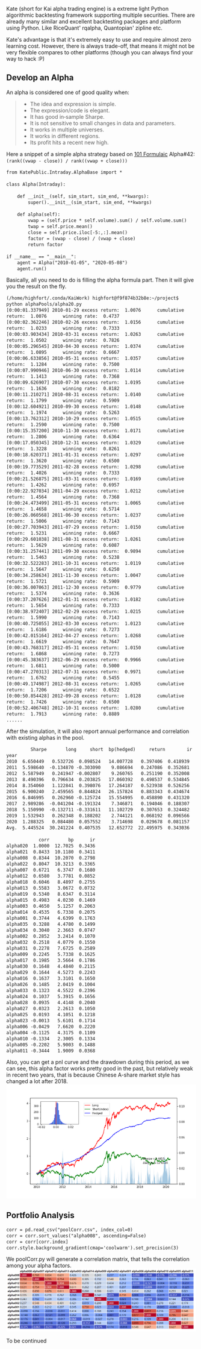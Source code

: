Kate (short for Kai alpha trading engine) is a extreme light Python algorithmic backtesting framework supporting multiple securities. There are already many similar and excellent backtesting packages and platform using Python. Like RiceQuant' rqalpha, Quantopian' zipline etc. 

Kate's advantage is that it's extremely easy to use and require almost zero learning cost. However, there is always trade-off, that means it might not be very flexible compares to other platforms (though you can always find your way to hack :P)


## Develop an Alpha

An alpha is considered one of good quality when: 

> - The idea and expression is simple.  
> - The expression/code is elegant.  
> - It has good in‐sample Sharpe.  
> - It is not sensitive to small changes in data and parameters.   
> - It works in multiple universes.
> - It works in different regions.
> - Its profit hits a recent new high. 


Here a snippet of a simple alpha strategy based on [101 Formulaic](https://arxiv.org/ftp/arxiv/papers/1601/1601.00991.pdf) Alpha#42: `(rank((vwap - close)) / rank((vwap + close)))`


```
from KatePublic.Intraday.AlphaBase import *

class Alpha(Intraday): 

    def __init__(self, sim_start, sim_end, **kwargs):
        super().__init__(sim_start, sim_end, **kwargs)
        
    def alpha(self):
        vwap = (self.price * self.volume).sum() / self.volume.sum()
        twap = self.price.mean()
        close = self.price.iloc[-5:,:].mean()
        factor = (vwap - close) / (vwap + close)
        return factor
        
if __name__ == "__main__":
    agent = Alpha("2010-01-05", "2020-05-08")
    agent.run()
```

Basically, all you need to do is filling the alpha formula part. Then it will give you the result on the fly.

```
(/home/highfort/.conda/KaiWork) highfort@f9f874b32b8e:~/project$ python alphaPools/alpha20.py 
[0:00:01.337949] 2010-01-29 excess return:  1.0076      cumulative return:  1.0076      winning rate:  0.4737
[0:00:02.362246] 2010-02-26 excess return:  1.0156      cumulative return:  1.0233      winning rate:  0.7333
[0:00:03.903434] 2010-03-31 excess return:  1.0263      cumulative return:  1.0502      winning rate:  0.7826
[0:00:05.296545] 2010-04-30 excess return:  1.0374      cumulative return:  1.0895      winning rate:  0.6667
[0:00:06.633856] 2010-05-31 excess return:  1.0357      cumulative return:  1.1284      winning rate:  0.7500
[0:00:07.990946] 2010-06-30 excess return:  1.0114      cumulative return:  1.1413      winning rate:  0.7368
[0:00:09.626907] 2010-07-30 excess return:  1.0195      cumulative return:  1.1636      winning rate:  0.8182
[0:00:11.210271] 2010-08-31 excess return:  1.0140      cumulative return:  1.1799      winning rate:  0.5909
[0:00:12.604921] 2010-09-30 excess return:  1.0148      cumulative return:  1.1974      winning rate:  0.5263
[0:00:13.762312] 2010-10-29 excess return:  1.0515      cumulative return:  1.2590      winning rate:  0.7500
[0:00:15.357200] 2010-11-30 excess return:  1.0171      cumulative return:  1.2806      winning rate:  0.6364
[0:00:17.050345] 2010-12-31 excess return:  1.0329      cumulative return:  1.3228      winning rate:  0.8261
[0:00:18.620371] 2011-01-31 excess return:  1.0297      cumulative return:  1.3620      winning rate:  0.6500
[0:00:19.773529] 2011-02-28 excess return:  1.0298      cumulative return:  1.4026      winning rate:  0.7333
[0:00:21.526875] 2011-03-31 excess return:  1.0169      cumulative return:  1.4262      winning rate:  0.6957
[0:00:22.927034] 2011-04-29 excess return:  1.0212      cumulative return:  1.4564      winning rate:  0.7368
[0:00:24.473499] 2011-05-31 excess return:  1.0065      cumulative return:  1.4658      winning rate:  0.5714
[0:00:26.060568] 2011-06-30 excess return:  1.0237      cumulative return:  1.5006      winning rate:  0.7143
[0:00:27.703943] 2011-07-29 excess return:  1.0150      cumulative return:  1.5231      winning rate:  0.6667
[0:00:29.601038] 2011-08-31 excess return:  1.0261      cumulative return:  1.5629      winning rate:  0.6087
[0:00:31.257441] 2011-09-30 excess return:  0.9894      cumulative return:  1.5463      winning rate:  0.5238
[0:00:32.522283] 2011-10-31 excess return:  1.0119      cumulative return:  1.5647      winning rate:  0.6250
[0:00:34.258634] 2011-11-30 excess return:  1.0047      cumulative return:  1.5721      winning rate:  0.5909
[0:00:36.007063] 2011-12-30 excess return:  0.9779      cumulative return:  1.5374      winning rate:  0.3636
[0:00:37.207626] 2012-01-31 excess return:  1.0182      cumulative return:  1.5654      winning rate:  0.7333
[0:00:38.972407] 2012-02-29 excess return:  1.0215      cumulative return:  1.5990      winning rate:  0.7143
[0:00:40.725055] 2012-03-30 excess return:  1.0123      cumulative return:  1.6186      winning rate:  0.7273
[0:00:42.015164] 2012-04-27 excess return:  1.0268      cumulative return:  1.6619      winning rate:  0.7647
[0:00:43.768317] 2012-05-31 excess return:  1.0150      cumulative return:  1.6868      winning rate:  0.7273
[0:00:45.383637] 2012-06-29 excess return:  0.9966      cumulative return:  1.6811      winning rate:  0.5000
[0:00:47.270313] 2012-07-31 excess return:  0.9971      cumulative return:  1.6762      winning rate:  0.5455
[0:00:49.174987] 2012-08-31 excess return:  1.0265      cumulative return:  1.7206      winning rate:  0.6522
[0:00:50.854428] 2012-09-28 excess return:  1.0128      cumulative return:  1.7426      winning rate:  0.6500
[0:00:52.406748] 2012-10-31 excess return:  1.0280      cumulative return:  1.7913      winning rate:  0.8889
......
```
After the simulation, it will also report annual performance and correlation with existing alphas in the pool.
```
         Sharpe       long     short  bp(hedged)     return        ir
year                                                                
2010  6.650449   0.532726  0.098524   14.007728   0.397406  0.418939
2011  5.598640  -0.134870 -0.303090    9.086694   0.247086  0.352681
2012  5.587949   0.241947 -0.002807    9.260765   0.251190  0.352008
2013  8.490396   0.796634  0.203825   17.060392   0.498537  0.534845
2014  8.354060   1.122841  0.398076   17.264187   0.523938  0.526256
2015  6.900240   2.459565  0.844824   26.157824   0.883343  0.434674
2016  6.846995   0.262960 -0.125724   15.554995   0.458890  0.431320
2017  2.989286  -0.041204 -0.191324    7.346871   0.194046  0.188307
2018  5.150990  -0.132711 -0.331611   11.102729   0.307653  0.324482
2019  1.532943   0.262348  0.188202    2.744121   0.068192  0.096566
2020  1.288325   0.084480  0.057552    3.714698   0.029678  0.081157
Avg.  5.445524  30.241224  0.407535   12.652772  22.495975  0.343036 

            corr       bp      ir
alpha020  1.0000  12.7025  0.3436
alpha021  0.8433  10.1180  0.3411
alpha008  0.8344  10.2070  0.2798
alpha022  0.8047  10.3213  0.3365
alpha007  0.6721   6.3747  0.1680
alpha012  0.6580   3.7781  0.0852
alpha018  0.6046   8.4897  0.2755
alpha013  0.5583   3.0672  0.0732
alpha019  0.5340   8.6347  0.3114
alpha015  0.4983   4.0230  0.1469
alpha003  0.4650   5.1257  0.2063
alpha014  0.4535   6.7338  0.2075
alpha001  0.3744   4.6399  0.1763
alpha035  0.3288   4.4780  0.1499
alpha034  0.3040   2.3663  0.0747
alpha002  0.2852   3.2414  0.1070
alpha032  0.2518   4.0779  0.1550
alpha031  0.2278   7.6725  0.2589
alpha009  0.2245   5.7338  0.1625
alpha017  0.1985   3.5664  0.1786
alpha030  0.1648   4.4840  0.2115
alpha029  0.1644   4.5273  0.2243
alpha016  0.1637   3.3101  0.1650
alpha026  0.1485   2.0419  0.1004
alpha033  0.1323   4.5522  0.2396
alpha024  0.1037   5.3915  0.1656
alpha028  0.0935   4.4148  0.2040
alpha027  0.0323   2.2613  0.1050
alpha025  0.0193   4.1051  0.1218
alpha023 -0.0013   5.6101  0.1714
alpha006 -0.0429   7.6620  0.2220
alpha004 -0.1125   4.3175  0.1109
alpha010 -0.1334   2.3005  0.1334
alpha005 -0.2202   5.9003  0.1488
alpha011 -0.3444   1.9009  0.0368
```

Also, you can get a pnl curve and the drawdown during this period, as we can see, this alpha factor works pretty good in the past, but relatively weak in recent two years, that is because Chinese A-share market style has changed a lot after 2018.
![pnl curve](/resource/sim.png)

## Portfolio Analysis

```
corr = pd.read_csv("poolCorr.csv", index_col=0)
corr = corr.sort_values("alpha008", ascending=False)
corr = corr[corr.index]
corr.style.background_gradient(cmap='coolwarm').set_precision(3)
```

We poolCorr.py will generate a correlation matrix, that tells the correlation among your alpha factors.
![corr matrix](/resource/corrmat.png)


To be continued